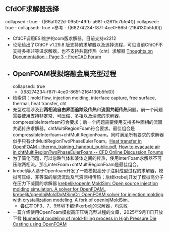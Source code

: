 ## CfdOF求解器选择
collapsed:: true
	- ((66af022d-0950-49fb-a68f-d2611c7bfe4f))
	  collapsed:: true
		- collapsed:: true
		  >参考
			- ((68274234-f87f-4ce0-865f-2164130b5fd0))
- CfdOF调用ESI维护的com版求解器，目前支持v2212
- 论坛给出了CfdOF v1.29.8 版支持的求解器以及选择流程，可见当前CfdOF不支持多相非等温求解器，也不支持共轭传热（cht）求解器 [Thoughts on Documentation - Page 3 - FreeCAD Forum](https://forum.freecad.org/viewtopic.php?t=87543&hilit=cfdof+heat+transfer&start=20)
- ## OpenFOAM模拟熔融金属充型过程
  collapsed:: true
	- ((68274234-f87f-4ce0-865f-2164130b5fd0))
- 检索词：mold flow, injection molding, interface capture, free surface, thermal, heat transfer, cht
- 充型过程涉及到**两相流自由界面追踪及传热**和**流固共轭传热**问题。前一个问题需要使用支持非定常、可压缩、多相以及湍流的求解器，compressibleInterfoam符合要求；后一个问题需要使用支持多种固相的流固共轭传热求解器，chtMultiRegionFoam符合要求。最佳组合是compressibleInterfoam+chtMultiRegionFoam。同时满足所有要求的求解器似乎只有chtMultiRegionTwoPhaseEulerFoam。[Heat transfer in OpenFOAM - thermo_training_handout_public.pdf](https://www.foamacademy.com/wp-content/uploads/2018/03/thermo_training_handout_public.pdf), [How to evacuate air in chtMultiRegionTwoPhaseEulerFoam -- CFD Online Discussion Forums](https://www.cfd-online.com/Forums/openfoam-solving/222174-how-evacuate-air-chtmultiregiontwophaseeulerfoam.html)
- 为了简化问题，可以忽略气体和液体之间的传热，使用interFoam求解器不可压缩两相流。那么interFoam+chtMultiRegionFoam是最佳组合。
- krebelj等人基于Openfoam开发了一款模拟高分子注射成型过程的求解器，模拟可压缩、非等温的层流流动及气液两相传热；后续krebelj开发了模拟高分子在压力下凝固的求解器 [krebeljk/openInjMoldSim: Open source injection molding simulation. A solver for OpenFOAM.](https://github.com/krebeljk/openInjMoldSim), [krebeljk/openInjMoldDyMSimCr: OpenFOAM solver for injection molding with crystallization modeling. A fork of openInjMoldSim.](https://github.com/krebeljk/openInjMoldDyMSimCr?tab=readme-ov-file)
	- 尝试在OF3、7、9环境下编译kerbelj的求解器，均失败
- 一篇介绍使用OpenFoam模拟高压压铸充型过程的文章，2025年9月11日开放下载 [Numerical modeling of mold-filling process in High Pressure Die Casting using OpenFOAM](https://www.politesi.polimi.it/handle/10589/227274?mode=complete)